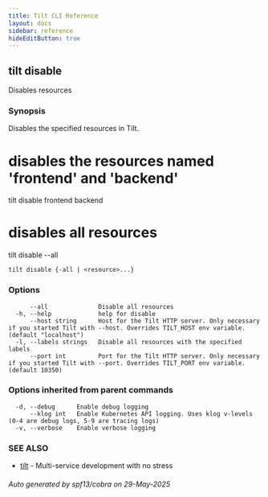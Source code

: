 ```yaml
---
title: Tilt CLI Reference
layout: docs
sidebar: reference
hideEditButton: true
---
```

## tilt disable

Disables resources

### Synopsis

Disables the specified resources in Tilt.

# disables the resources named 'frontend' and 'backend'
tilt disable frontend backend

# disables all resources
tilt disable --all

```
tilt disable {-all | <resource>...}
```

### Options

```
      --all              Disable all resources
  -h, --help             help for disable
      --host string      Host for the Tilt HTTP server. Only necessary if you started Tilt with --host. Overrides TILT_HOST env variable. (default "localhost")
  -l, --labels strings   Disable all resources with the specified labels
      --port int         Port for the Tilt HTTP server. Only necessary if you started Tilt with --port. Overrides TILT_PORT env variable. (default 10350)
```

### Options inherited from parent commands

```
  -d, --debug      Enable debug logging
      --klog int   Enable Kubernetes API logging. Uses klog v-levels (0-4 are debug logs, 5-9 are tracing logs)
  -v, --verbose    Enable verbose logging
```

### SEE ALSO

* [tilt](tilt.html)	 - Multi-service development with no stress

###### Auto generated by spf13/cobra on 29-May-2025
